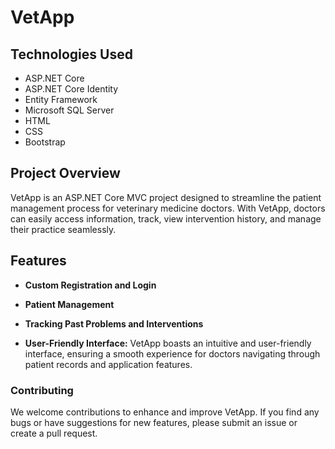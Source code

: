 # VetApp

## Technologies Used

- ASP.NET Core
- ASP.NET Core Identity
- Entity Framework
- Microsoft SQL Server
- HTML
- CSS
- Bootstrap

## Project Overview

VetApp is an ASP.NET Core MVC project designed to streamline the patient management process for veterinary medicine doctors. With VetApp, doctors can easily access information, track, view intervention history, and manage their practice seamlessly.

## Features

- **Custom Registration and Login**

- **Patient Management**

- **Tracking Past Problems and Interventions**

- **User-Friendly Interface:**
   VetApp boasts an intuitive and user-friendly interface, ensuring a smooth experience for doctors navigating through patient records and application features.

### Contributing
We welcome contributions to enhance and improve VetApp. If you find any bugs or have suggestions for new features, please submit an issue or create a pull request.
